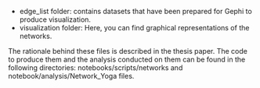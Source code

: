 - edge_list folder: contains datasets that have been prepared for Gephi to produce visualization.
- visualization folder: Here, you can find graphical representations of the networks.

The rationale behind these files is described in the thesis paper. The code to produce them and the analysis conducted on them can be found in the following directories:
notebooks/scripts/networks and notebook/analysis/Network_Yoga files.
